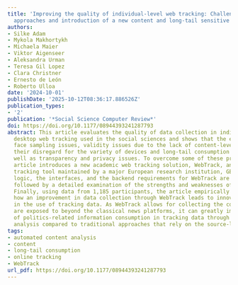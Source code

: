```yaml
---
title: 'Improving the quality of individual-level web tracking: Challenges of existing
  approaches and introduction of a new content and long-tail sensitive academic solution'
authors:
- Silke Adam
- Mykola Makhortykh
- Michaela Maier
- Viktor Aigenseer
- Aleksandra Urman
- Teresa Gil Lopez
- Clara Christner
- Ernesto de León
- Roberto Ulloa
date: '2024-10-01'
publishDate: '2025-10-12T08:36:17.886526Z'
publication_types:
- '2'
publication: '*Social Science Computer Review*'
doi: https://doi.org/10.1177/08944393241287793
abstract: This article evaluates the quality of data collection in individual-level
  desktop web tracking used in the social sciences and shows that the existing approaches
  face sampling issues, validity issues due to the lack of content-level data and
  their disregard for the variety of devices and long-tail consumption patterns as
  well as transparency and privacy issues. To overcome some of these problems, the
  article introduces a new academic web tracking solution, WebTrack, an open-source
  tracking tool maintained by a major European research institution, GESIS. The design
  logic, the interfaces, and the backend requirements for WebTrack are discussed,
  followed by a detailed examination of the strengths and weaknesses of the tool.
  Finally, using data from 1,185 participants, the article empirically illustrates
  how an improvement in data collection through WebTrack leads to innovative shifts
  in the use of tracking data. As WebTrack allows for collecting the content people
  are exposed to beyond the classical news platforms, it can greatly improve the detection
  of politics-related information consumption in tracking data through automated content
  analysis compared to traditional approaches that rely on the source-level analysis.
tags:
- automated content analysis
- content
- long-tail consumption
- online tracking
- WebTrack
url_pdf: https://doi.org/10.1177/08944393241287793
---
```

